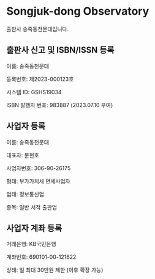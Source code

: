 # Songjuk-dong Observatory

출판사 송죽동천문대입니다.

## 출판사 신고 및 ISBN/ISSN 등록

이름: 송죽동천문대

등록번호: 제2023-000123호

시스템 ID: GSHS19034

ISBN 발행자 번호: 983887 (2023.07.10 부여)

## 사업자 등록

이름: 송죽동천문대

대표자: 문현호

사업자번호: 306-90-26175

형태: 부가가치세 면세사업자

업태: 정보통신업

종목: 일반 서적 출판업

## 사업자 계좌 등록

거래은행: KB국민은행

계좌번호: 690101-00-121622

상태: 일 최대 30만원 제한 (이후 확장 가능)
